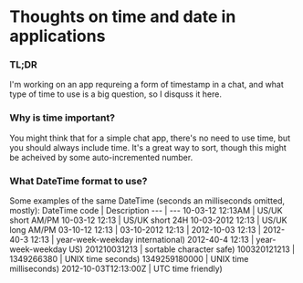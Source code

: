 # Thoughts on time and date in applications

### TL;DR
I'm working on an app requreing a form of timestamp in a chat, and what type of time to use is a big question, so I disquss it here.

### Why is time important?
You might think that for a simple chat app, there's no need to use time, but you should always include time. It's a great way to sort, though this might be acheived by some auto-incremented number.

### What DateTime format to use?
Some examples of the same DateTime (seconds an milliseconds omitted, mostly):
DateTime code | Description
--- | --- 
10-03-12 12:13AM | US/UK short AM/PM
10-03-12 12:13 | US/UK short 24H
10-03-2012 12:13 | US/UK long AM/PM
03-10-12 12:13 | 
03-10-2012 12:13 | 
2012-10-03 12:13 | 
2012-40-3 12:13 | year-week-weekday international)
2012-40-4 12:13 | year-week-weekday US)
201210031213 | sortable character safe)
100320121213 | 
1349266380 | UNIX time seconds)
1349259180000 | UNIX time milliseconds)
2012-10-03T12:13:00Z | UTC time friendly)
